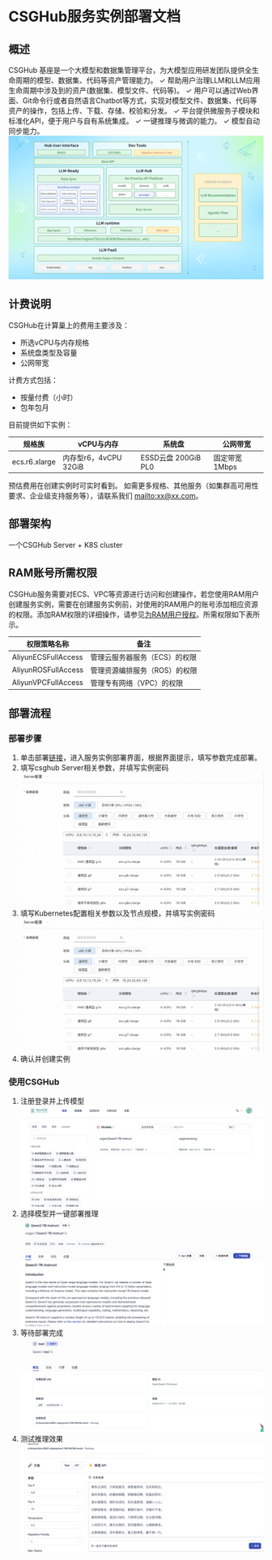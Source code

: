 # CSGHub服务实例部署文档

## 概述

CSGHub 基座是一个大模型和数据集管理平台，为大模型应用研发团队提供全生命周期的模型、数据集、代码等资产管理能力。
✓ 帮助用户治理LLM和LLM应用生命周期中涉及到的资产(数据集、模型文件、代码等)。
✓ 用户可以通过Web界面、Git命令行或者自然语言Chatbot等方式，实现对模型文件、数据集、代码等资产的操作，包括上传、下载、存储、校验和分发。
✓ 平台提供微服务子模块和标准化API，便于用户与自有系统集成。
✓ 一键推理与微调的能力。
✓ 模型自动同步能力。
![CSGHub](./images/csghub_framework.png)

## 计费说明


CSGHub在计算巢上的费用主要涉及：

- 所选vCPU与内存规格
- 系统盘类型及容量
- 公网带宽

计费方式包括：

- 按量付费（小时）
- 包年包月

目前提供如下实例：

| 规格族 | vCPU与内存 | 系统盘 | 公网带宽 |
| --- | --- | --- | --- |
| ecs.r6.xlarge | 内存型r6，4vCPU 32GiB | ESSD云盘 200GiB PL0 | 固定带宽1Mbps |

预估费用在创建实例时可实时看到。
如需更多规格、其他服务（如集群高可用性要求、企业级支持服务等），请联系我们 [mailto:xx@xx.com](mailto:xx@xx.com)。

## 部署架构

一个CSGHub Server + K8S cluster

## RAM账号所需权限

CSGHub服务需要对ECS、VPC等资源进行访问和创建操作，若您使用RAM用户创建服务实例，需要在创建服务实例前，对使用的RAM用户的账号添加相应资源的权限。添加RAM权限的详细操作，请参见[为RAM用户授权](https://help.aliyun.com/document_detail/121945.html)。所需权限如下表所示。


| 权限策略名称 | 备注 |
| --- | --- |
| AliyunECSFullAccess | 管理云服务器服务（ECS）的权限 |
| AliyunROSFullAccess | 管理资源编排服务（ROS）的权限 |
| AliyunVPCFullAccess | 管理专有网络（VPC）的权限 |

## 部署流程

### 部署步骤


1. 单击部署[链接](https://computenest.console.aliyun.com/service/instance/create/cn-hangzhou?type=user&ServiceId=service-712413c5c35c47b3a42c)，进入服务实例部署界面，根据界面提示，填写参数完成部署。
2. 填写csghub Server相关参数，并填写实例密码
![CSGHub](./images/csghub_server.png)
3. 填写Kubernetes配置相关参数以及节点规模，并填写实例密码
![CSGHub](./images/csghub_server.png)
4. 确认并创建实例

### 使用CSGHub
1. 注册登录并上传模型
![CSGHub](./images/demo1.png)
2. 选择模型并一键部署推理
![CSGHub](./images/demo2.png)
3. 等待部署完成
![CSGHub](./images/demo3.png)
4. 测试推理效果
![CSGHub](./images/demo4.png)